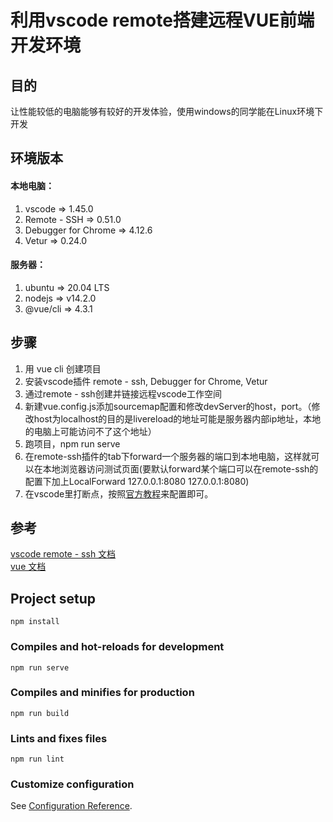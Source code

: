 # 利用vscode remote搭建远程VUE前端开发环境
## 目的
让性能较低的电脑能够有较好的开发体验，使用windows的同学能在Linux环境下开发
## 环境版本
#### 本地电脑：
1. vscode => 1.45.0
2. Remote - SSH => 0.51.0
3. Debugger for Chrome => 4.12.6
4. Vetur => 0.24.0
#### 服务器：
1. ubuntu => 20.04 LTS
1. nodejs => v14.2.0
2. @vue/cli => 4.3.1

## 步骤
1. 用 vue cli 创建项目
2. 安装vscode插件 remote - ssh, Debugger for Chrome, Vetur
3. 通过remote - ssh创建并链接远程vscode工作空间
4. 新建vue.config.js添加sourcemap配置和修改devServer的host，port。（修改host为localhost的目的是livereload的地址可能是服务器内部ip地址，本地的电脑上可能访问不了这个地址）
5. 跑项目，npm run serve
6. 在remote-ssh插件的tab下forward一个服务器的端口到本地电脑，这样就可以在本地浏览器访问测试页面(要默认forward某个端口可以在remote-ssh的配置下加上LocalForward 127.0.0.1:8080 127.0.0.1:8080)
7. 在vscode里打断点，按照[官方教程](https://cn.vuejs.org/v2/cookbook/debugging-in-vscode.html)来配置即可。

## 参考
[vscode remote - ssh 文档](https://code.visualstudio.com/docs/remote/ssh#_opening-a-terminal-on-a-remote-host)  
[vue 文档](https://cn.vuejs.org/v2/cookbook/debugging-in-vscode.html)
## Project setup
```
npm install
```

### Compiles and hot-reloads for development
```
npm run serve
```

### Compiles and minifies for production
```
npm run build
```

### Lints and fixes files
```
npm run lint
```

### Customize configuration
See [Configuration Reference](https://cli.vuejs.org/config/).
